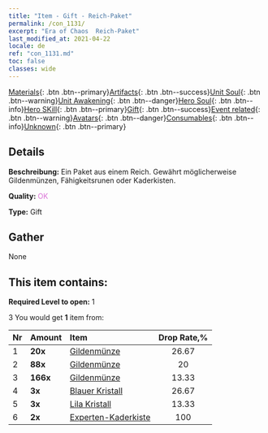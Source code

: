 ```yaml
---
title: "Item - Gift - Reich-Paket"
permalink: /con_1131/
excerpt: "Era of Chaos  Reich-Paket"
last_modified_at: 2021-04-22
locale: de
ref: "con_1131.md"
toc: false
classes: wide
---
```

 [Materials](/ItemsDE/){: .btn .btn--primary}[Artifacts](/ItemsDE/Artifacts/){: .btn .btn--success}[Unit Soul](/ItemsDE/UnitSoul/){: .btn .btn--warning}[Unit Awakening](/ItemsDE/UnitAwakening/){: .btn .btn--danger}[Hero Soul](/ItemsDE/HeroSoul/){: .btn .btn--info}[Hero SKill](/ItemsDE/HeroSkill/){: .btn .btn--primary}[Gift](/ItemsDE/Gift/){: .btn .btn--success}[Event related](/ItemsDE/Events/){: .btn .btn--warning}[Avatars](/ItemsDE/Avatars/){: .btn .btn--danger}[Consumables](/ItemsDE/Consumables/){: .btn .btn--info}[Unknown](/ItemsDE/Unknown/){: .btn .btn--primary}

## Details
 **Beschreibung:** Ein Paket aus einem Reich. Gewährt möglicherweise Gildenmünzen, Fähigkeitsrunen oder Kaderkisten.

 **Quality:** <span style="color: #DA70D6">OK</span>

 **Type:** Gift

## Gather

  None

## This item contains:

 **Required Level to open:** 1

 3 You would get **1** item  from:

  | Nr | Amount |     Item    | Drop Rate,% |
  |:---|:-------|:------------|:---------:|
  | 1 |  **20x** | [Gildenmünze](/de/Items/con_896/) | 26.67 | 
  | 2 |  **88x** | [Gildenmünze](/de/Items/con_896/) | 20 | 
  | 3 |  **166x** | [Gildenmünze](/de/Items/con_896/) | 13.33 | 
  | 4 |  **3x** | [Blauer Kristall](/de/Items/con_716/) | 26.67 | 
  | 5 |  **3x** | [Lila Kristall](/de/Items/con_720/) | 13.33 | 
  | 6 |  **2x** | [Experten-Kaderkiste](/de/Items/con_760/) | 100 | 
